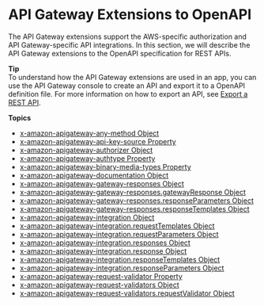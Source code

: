 # API Gateway Extensions to OpenAPI<a name="api-gateway-swagger-extensions"></a>

 The API Gateway extensions support the AWS\-specific authorization and API Gateway\-specific API integrations\. In this section, we will describe the API Gateway extensions to the OpenAPI specification for REST APIs\. 

**Tip**  
 To understand how the API Gateway extensions are used in an app, you can use the API Gateway console to create an API and export it to a OpenAPI definition file\. For more information on how to export an API, see [Export a REST API](api-gateway-export-api.md)\. 

**Topics**
+ [x\-amazon\-apigateway\-any\-method Object](api-gateway-swagger-extensions-any-method.md)
+ [x\-amazon\-apigateway\-api\-key\-source Property](api-gateway-swagger-extensions-api-key-source.md)
+ [x\-amazon\-apigateway\-authorizer Object](api-gateway-swagger-extensions-authorizer.md)
+ [x\-amazon\-apigateway\-authtype Property](api-gateway-swagger-extensions-authtype.md)
+ [x\-amazon\-apigateway\-binary\-media\-types Property](api-gateway-swagger-extensions-binary-media-types.md)
+ [x\-amazon\-apigateway\-documentation Object](api-gateway-swagger-extensions-documentation.md)
+ [x\-amazon\-apigateway\-gateway\-responses Object](api-gateway-swagger-extensions-gateway-responses.md)
+ [x\-amazon\-apigateway\-gateway\-responses\.gatewayResponse Object](api-gateway-swagger-extensions-gateway-responses.gatewayResponse.md)
+ [x\-amazon\-apigateway\-gateway\-responses\.responseParameters Object](api-gateway-swagger-extensions-gateway-responses.responseParameters.md)
+ [x\-amazon\-apigateway\-gateway\-responses\.responseTemplates Object](api-gateway-swagger-extensions-gateway-responses.responseTemplates.md)
+ [x\-amazon\-apigateway\-integration Object](api-gateway-swagger-extensions-integration.md)
+ [x\-amazon\-apigateway\-integration\.requestTemplates Object](api-gateway-swagger-extensions-integration-requestTemplates.md)
+ [x\-amazon\-apigateway\-integration\.requestParameters Object](api-gateway-swagger-extensions-integration-requestParameters.md)
+ [x\-amazon\-apigateway\-integration\.responses Object](api-gateway-swagger-extensions-integration-responses.md)
+ [x\-amazon\-apigateway\-integration\.response Object](api-gateway-swagger-extensions-integration-response.md)
+ [x\-amazon\-apigateway\-integration\.responseTemplates Object](api-gateway-swagger-extensions-integration-responseTemplates.md)
+ [x\-amazon\-apigateway\-integration\.responseParameters Object](api-gateway-swagger-extensions-integration-responseParameters.md)
+ [x\-amazon\-apigateway\-request\-validator Property](api-gateway-swagger-extensions-request-validator.md)
+ [x\-amazon\-apigateway\-request\-validators Object](api-gateway-swagger-extensions-request-validators.md)
+ [x\-amazon\-apigateway\-request\-validators\.requestValidator Object](api-gateway-swagger-extensions-request-validators.requestValidator.md)